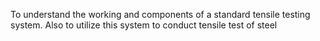 To understand the working and components of a standard tensile testing system. Also to utilize this system to conduct tensile test of steel
